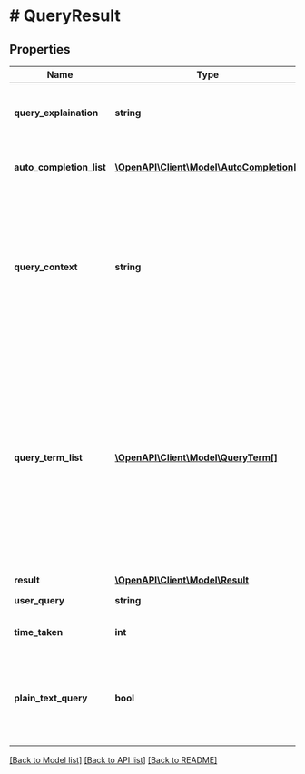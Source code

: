 # # QueryResult

## Properties

Name | Type | Description | Notes
------------ | ------------- | ------------- | -------------
**query_explaination** | **string** | A description of the interpretation done by the search engine. | [optional]
**auto_completion_list** | [**\OpenAPI\Client\Model\AutoCompletion[]**](AutoCompletion.md) | List of all the autocompletions for a given user query. | [optional]
**query_context** | **string** | Common context for query which needs to be shared across client and search service. Client can pass some context which will be echoed back along with the response. | [optional]
**query_term_list** | [**\OpenAPI\Client\Model\QueryTerm[]**](QueryTerm.md) | Structured representation that infers query intent unambiguously. Client will echo this information back to the backend. Essentially, it is like a search result link. The list has an item corresponding to every query term. One user query is nothing but a collection of multiple query terms. | [optional]
**result** | [**\OpenAPI\Client\Model\Result**](Result.md) |  | [optional]
**user_query** | **string** | User query in simple text. | [optional]
**time_taken** | **int** | Time taken(ms) in executing the search query. | [optional]
**plain_text_query** | **bool** | A boolean flag to distinguish between a plain text search_for query and the search_for query with query term list. | [optional]

[[Back to Model list]](../../README.md#models) [[Back to API list]](../../README.md#endpoints) [[Back to README]](../../README.md)
